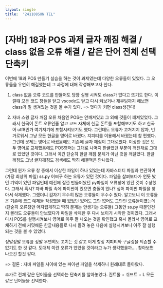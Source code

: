 ```yaml
---
layout: single
title:  "241108SUN TIL"
---
```

# [자바] 18과 POS 과제 글자 깨짐 해결 / class 없음 오류 해결 / 같은 단어 전체 선택 단축키

이번에 18과 POS 만들기 실습을 하는 것이 과제였는데
다양한 오류들이 있었다. 그 오류들을 우연히 해결했는데
그 과정에 대해 작성해보고자 한다.

1. class 없음 오류
코드를 만들어도 당장 실행 시켜도 class가 없다고 뜨기도 한다.
이럴떄 모든 코드 창들을 닫고 vscode도 닫고 다시 켜보거나
재부팅까지 해보면 class가 잘 생겨있는 것을 볼 수가 있다.
 => 껏다가 키면 class생긴다!

2. 자바 스윙 글자 깨짐 오류
처음엔 POS는 안깨져있고 그 외에 것들이 깨져있었다.
그래서 한국어 폰트 오류인줄 알고
코드 자체에 한글 폰트를 포함해보기도 하고 
한국어 utf8인가 여기저기에 포함시켜보기도 했다.
그런데도 오류가 고쳐지지 않자, 번거로워서 그냥 모든 한글을
영어로 바꿨다. 지피티를 이용해서 바꿨는데 참 편했다.
그런데 문제는 영어로 바꿨음에도 기존에 글자 깨짐이 그대로였다.
이상한 것은 모두 영어로 교체했음에도
POS영어는 그대로 나머지 한글있던 부분이 깨진채로 
그대로 있었던 것이다. 
그래서 이건 단순히 한글 깨짐 문제가 아닌 것을 깨달았다.
한글 깨짐도 그냥 글자깨짐도 검색해도 딱히 해결책은 안나왔다.

그런데 뭔가 오류 창 중에서 이상한 파일이 하나 있었는데
자바스터디 파일과 연관하여 (가장 최상위 파일) ss.py 어쩌구
하는 오류가 있던 것이다.
파일을 살펴보다가 언뜻 봤던 기억이 있던 파일인데 예전에 
잠깐 만들어놨던 py파일이 오류창에 있던 것이 수상했다.
그래서 혹시? 자바 파일 속에 파이썬이 있으면 충돌이 있나? 싶어
파이썬 파일을 찾아서 삭제했다.
그랬더니 갑자기 무수히 많은 오류들이 우수수 떴다.
알고보니 이 오류들은 기존에 코드 예제들 작성했을 때 있었던
있어도 그만 없어도 그만인 오류들이였는데 
(단순히 오류창만 어지럽게하고 딱히 문제는 안생기는 오류들)
그동안 ss.py 때문인건지 몰라도 오류들이 안보였다가
파일을 삭제한 후 다시 보이기 시작한 것이였다.
그래서 다시 POS를 실행시켜보니 영어로 아주 잘 나오는 것을 확인했고
혹시 몰라서 영어로 교체하기 전에 커밋해둔 한글내용들로 다시
돌려 놓은 다음에 실행시켜보니 아주 잘 실행되는 것을 볼 수 있었다.

정말정말 오류를 정말 우연히도 고치는 것 같고
이게 항상 지피티와 구글링을 의존할 수 없기도 한 것 같다.
도대체 이런 오류가 있었을 것이라고 누가 생각했을까....
찾아보면 나오긴 할것 같다.

=> 결론 : 자바 파일들 사이에 있는 파이썬 파일을 삭제하니 원래대로 돌아왔다.



추가로 전체 같은 단어들을 선택하는 단축키를 알아놓았다.
컨트롤 + 쉬프트 + L
모든 같은 단어들을 선택한다. 
